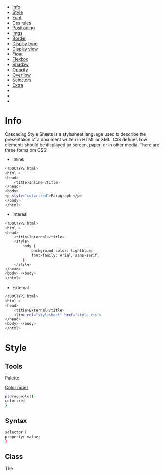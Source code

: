 - [Info](#info)
- [Style](#style)
- [Font](#font)
- [Css rules](#css-rules)
- [Positioning](#positioning)
- [Imgs](#imgs)
- [Border](#border)
- [Display type](#display-type)
- [Display view](#display-view)
- [Float](#float)
- [Flexbox](#flexbox)
- [Shadow](#shadow)
- [Opacity](#opacity)
- [Overflow](#overflow)
- [Selectors](#selectors)
- [Extra](#extra)
- [](#)
- [](#)
- [](#)


# Info
Cascading Style Sheets is a stylesheet language used to describe the presentation of a document written in HTML or XML. CSS defines how elements should be displayed on screen, paper, or in other media.
There are three forms om CSS:
- Inline:
```bash
<!DOCTYPE html>
<html >
<head>
    <title>Inline</title>
</head>
<body>
<p style="color:red">Paragraph </p>
</body>
</html>
```

- Internal
```bash
<!DOCTYPE html>
<html >
<head>
    <title>Internal</title>
    <style>
        body {
            background-color: lightblue;
            font-family: Arial, sans-serif;
        }
    </style>
</head>
<body> </body>
</html>
```

- External
```bash
<!DOCTYPE html>
<html >
<head>
    <title>External</title>
    <link rel="stylesheet" href="style.css">
</head>
<body> </body>
</html>
```






# Style
## Tools
[Palette](https://colorhunt.co/)

[Color mixer](https://www.csfieldguide.org.nz/en/interactives/rgb-mixer/)

```bash
p[draggable]{
color:red
}

```

## Syntax
```bash
selector {
property: value;
}
```

## Class 
The <style> enables you to write custom css class edits that can be called for text.
```bash
<!DOCTYPE html>
<html >
<head>
    <title>Second Page</title>
</head>
<body>
    <style>
        .className {
                        style padding="20px;
                        color: white;
                        background-color: black;
                    }
    </style>

    <div class="className">

    <!-- To add multiple classes, have speace between them. -->
    <!-- div class="className uppercase class3 class4 etc.."-->
    
    This text will be padded, have whit text and black background  
    </div>
</body>
</html>
```

## Id
Id's are customable with css using the class <style> function. But id must be unique and one can be called only.
id="id1 id2" is wrong!
```bash
<!DOCTYPE html>
<html >
<head>
    <title>Second Page</title>
</head>
<body>
    <style>
        .className {
                        style padding="20px;
                        color: white;
                        background-color: black;
                    }
        #idName {
                    boarder 15 px; solid red;
                }
    </style>

    <div class="className">

    <!-- To add multiple classes, have speace between them. -->
    <!-- div class="className uppercase class3 class4 etc.."-->
    
    This text will be padded, have whit text and black background  
    </div>
    <div id="idName">
        This will create a red boarder around my text
    </div>
</body>
</html>
```






# Font
## Size
There are 4 font sizes

- px
This is 1/96 inch and is the smallest size

- pt
This is 1/72 inch and is the size when chaning in Word, for example 12,14 or 20.

- em
This size will multiply the default you set. If you have 12 px then 1em is 12. 2em will be 24px.

- rem
100% of default/root size. If the default is 5 px, 1 rem is 5, 2rem will be 10. If we change rootsize to 20xp then the rem will not be affected.


## Weight
- normal bold
Normal keyword bold

- lighter / bolder
Added to change the bold eiter +100 or -100

- number 1-900
Change the bold amount

## Font family
Way to change the text style sans-serif for example






# Css rules
Order is as follows
1. inline style
2. Internal style in head tag
3. External style in .css file

![image](https://github.com/Keeriiim/WebDev/assets/117115289/09b9d14f-8af2-46d3-8bbb-49807b9fd877)  

Override any rule
![image](https://github.com/Keeriiim/WebDev/assets/117115289/d9ffa2d3-71cc-49dd-9585-aa5ed0cd4e4d) 

## Selectors

```bash
.test > p{
  color:darkgreen;        # This will go one level deep, not further
}
.test p{
  color: purple           # This will go through all levels
}

p#specific {              # Chaining
  color: darkblue;
}
```
![image](https://github.com/Keeriiim/WebDev/assets/117115289/75154a5d-0adf-4548-b4c5-ce8c526a0633)  

# Positioning
There are 4 ways an object can be positioned
![image](https://github.com/Keeriiim/WebDev/assets/117115289/edff81d6-59ba-476d-a154-4d6af4589354)  

## Static
Static is the default that does not need to be coded. 
This means it won't follow when scrolling and place can not be choosen.
```bash
position: static;
top: 50px                # Does not mater
left: 50px               # Does not mater
```
![image](https://github.com/Keeriiim/WebDev/assets/117115289/9d63cbff-dd75-4e51-8892-fc26a66d88af)  


## Relative
Position will be relative to default position. 
Default is top left corner if it does not have a parent div that has been moved.
```bash
position: relative;
top: 50px                
left: 50px               
```
![image](https://github.com/Keeriiim/WebDev/assets/117115289/f49482b8-c42e-4e10-90d2-c0f9d21fc51a)  
![image](https://github.com/Keeriiim/WebDev/assets/117115289/a850bf69-8110-4e34-a3c5-44d2d15cc5c1)  

## Absolute
Position relative to nearest positioned ancestor, or top left corner of webpage.
The ancestor needs to be in relative position for this to work.
```bash
position: absolute;
top: 50px                
left: 50px               
```
![image](https://github.com/Keeriiim/WebDev/assets/117115289/0f247138-a47e-4c68-b5c6-d16cd1798d7f)


## Fixed
Position relative to top left corner of browser window. Will stay the same when scrolling.
```bash
position: fixed;
top: 50px                
left: 50px               
```
![image](https://github.com/Keeriiim/WebDev/assets/117115289/5199144e-e949-46ad-9f23-44e3073b956b)



## Combined
```bash
<style>
    .box{
        font-size: 40px;
        text-shadow: 2px 2px 10px red;
        color: rgba(0, 0, 0, 0.5);
        border: 1px solid black;
    }

    .boxes{
        display:inline-block;
        border: 1px solid black;
        width: 400px;
        height: 400px;
        margin: 100px;
    }

    .red{
        background-color: red;
        height: 100px;
        width: 100px;
        position: relative; /* will be of no use since parent is static */
        position: absolute; /* only way */
        right: 0px;
        
    }

    .yellow{
        background-color: yellow;
        height: 100px;
        width: 100px;
        position: relative;
        right: 0px;
    }

    .absolute{
        position: relative;
    }

    .blue{
        background-color: blue;
        height: 100px;
        width: 100px;
        position: absolute;
        right: 0px;
    }
</style></head>
<body>
    <div class="box">
        Hello world
    </div>

    <div class="boxes static">
        <div class="red">
            
        </div>
    </div>
    <div class="boxes absolute">
        <div class="blue">
            
        </div>
    </div>
    <div class="boxes">
        <div class="yellow">
            
        </div>
    </div>
    
</body>
```
![image](https://github.com/Keeriiim/WebDev/assets/117115289/cc145808-3884-4c8b-b944-07de89744ee7)  


## Sticky
We need the child to be a div inside a parent div so it can "stick".
```bash
.child1 {
            position: sticky;
            background-color: lightblue;
            top: 0;                            # Without this it wont stick.

        }


```
## Z-index
Every object has default z-index: 0;   # Can be -1 or 1
This is responsbile for moving object on top/behind each other






# Imgs
```bash
div {
background-image: url("image.png");
background-size: contain;                       # Replace with cover, 
background-repeat: no-repeat;                   # Won't duplicate the image if its smaller than the div
background-position: center center;             # Will place it on center
```






# Border
## padding, border, margin, outline
![image](https://github.com/Keeriiim/WebDev/assets/117115289/58cf6963-6fe1-4998-b061-266e0177eb11)  

## Padding
Space between content & boarder
```bash
<!DOCTYPE html>
<html >
<head>
    <title>Second Page</title>
</head>
<body>
    <div style padding="20px; color: white; background-color: black;">
    This text will be padded, have white text and black background  
    </div>
</body>
</html>
```

## Border
When creating a box and adding a border. The default is box-sizing:content-box - meaning box will increase if u add margin, padding and border size.
If you want a fixed size with the changes included you need. box-sizing:border-box

```bash
boarder: 30 px solid black                                      # thickness, style, color
boarder width: 1px 2px 3px 4px                                  # top, right, bottom, left  / top/bottom, right/left
```

```bash
<!DOCTYPE html>
<html >
<head>
    <title>Second Page</title>
</head>
<body>
    <p style="padding:20px; border: 30px solid black; margin: 100px; color:red; background-color: blueviolet; ">Hello world</p>
</body>
</html>
```
![image](https://github.com/Keeriiim/WebDev/assets/117115289/9363b5c1-3cb9-4192-a3c2-db83957f34ee)  
```bash
.main {
            background-color: red;
            position: relative;
            height: 200px;
            width: 200px;

            border-width: 15px;
            border-style: solid;
            border-color: black;

           /* border-top-left-radius: 50px;
            border-top-right-radius: 50px;
            border-bottom-left-radius: 50px;
            border-bottom-right-radius: 500px;
            */

            border-radius: 50px 50px 50px 50px;

        }
```
![image](https://github.com/Keeriiim/WebDev/assets/117115289/39f561e8-757e-4f7a-8eb4-9c35950b53c3)  



## Margin
Space between boarder and outside
```bash
  #box {
            margin: 10px 10px 10px 10 px            # top, right, bottom, left
            margin: auto                            # Moves box to center of page
            margin-top: 10px
            margin-bottom: 10px

            ## Alternative ##
            margin: 10px auto 10px auto;

            ## Alternative ##
            margin: 10px auto;
       }
```

I can also center a div with margin
```bash
display:block;
height: 400px;
width: 400px;
margin-left: auto;
margin-right: auto;                  # alternative margin: 50px auto;

```


## Outline
```bash
outline: 1px solid black;                            # Adds a boarder outside of margin
outline-offset: 10px;                                # Space between margin & outline
```
![image](https://github.com/Keeriiim/WebDev/assets/117115289/d1504641-fe66-4d3a-8c4c-b37b3324035b)






# Display type
- block
Divs are block elements which will take up all space. We can make them inline with
![image](https://github.com/Keeriiim/WebDev/assets/117115289/ad0fbdac-dd19-4ab8-8fc7-2488d41bc5bf)



- inline
<span> is an example of inline
```bash
div {
display: inline;            # height, width can not be applead unless changed to inline-block
border: 1px solid red;      # To see the changes before & after
```

![image](https://github.com/Keeriiim/WebDev/assets/117115289/679a0b15-e37c-4a96-b85d-a40be748f6d3)

- block-inline

```bash
div {
display: inline-block;            # height, width can not be applead unless changed to inline-block
height: 200px;
width: 200px;
border: 1px solid red;      # To see the changes before & after
```
![image](https://github.com/Keeriiim/WebDev/assets/117115289/377bf72d-de34-46b5-b056-443d7bad7c12)  






# Display view
4 ways of changing the view
1. Media query
2. Css Grid
3. Css flexbox
4. Frameworks ex bootstrap

## Media query
Add this to the css file and put the code inside for what will happen to the site. Ex below 600 px navigation bar moves for a nice look.
```bash
@media(max-width 600px)
{
display everything witin this when screen is up to 600 px wide
}
```

## Css grid
The grid comes with multiple layouts to choose from.
![image](https://github.com/Keeriiim/WebDev/assets/117115289/355fef68-b0ee-4293-ba5a-71434d01271a)  


For example we have grid layout. Notice we set the DISPLAY to grid. Before we had inline, block, inline-block.
![image](https://github.com/Keeriiim/WebDev/assets/117115289/6fe83d2d-3e2c-42cc-ac28-df4adffa8974) 

```bash
colums 1fr 1fr means that we have 2 colums of equal width.
rows 100px 200px 200px means we have 3 rows from top to bottom with the height set.

gap is like margin around all sizes.
grid-column: span 2; means that it should take the same size as 2 colums, in this case its the whole width.

```

## Css Flexbox
Another display type that can work horistonal or vertical is flexbox.
![image](https://github.com/Keeriiim/WebDev/assets/117115289/b6b84f8b-3ebe-47e5-9893-22f0db38bb38)  

```bash
card class sets the default so there are 4 boxes for the whole row
.first changes the size 2x default
.second changes the size 0.5x default
```

## Bootstrap
External css that needs to be linked. From this we can use complete layouts.  
Bootstrap is built on top of flexbox, hence col-12 which is the full width of the page/12
![image](https://github.com/Keeriiim/WebDev/assets/117115289/79be332a-c2d1-4e40-8db6-03ada906c84e)  

```bash
if we want to take up half the page we can use col-6 in the class
```






# Float
Only use float when you want to wrap text around an image!
![image](https://github.com/Keeriiim/WebDev/assets/117115289/d7a8053c-9828-4295-891c-48f11e09a261)   


Default image:
![image](https://github.com/Keeriiim/WebDev/assets/117115289/3496c4f2-8682-4861-935e-0664e3c35000)  

## left
```bash
img{
float: left;
}

```
![image](https://github.com/Keeriiim/WebDev/assets/117115289/50118e34-bed3-4a2a-baa5-b6a5172ba597)  

## Right
```bash
img{
float: right;
}
```
![image](https://github.com/Keeriiim/WebDev/assets/117115289/4674bdb8-a107-4c09-97f8-bdddbf2ba6ca)  

## Content below
We can clear left, right or both
```bash
footer{
clear: both;
}
```






# Flexbox
Float shold only be used to edit text to a img. But not for layout. Flexbox is better for this.
![image](https://github.com/Keeriiim/WebDev/assets/117115289/20b9addd-e7c3-4f17-a0e6-9fad590a1f98)  

## Layout differnece
Table  
![image](https://github.com/Keeriiim/WebDev/assets/117115289/273b87d7-0561-4fd2-bbdf-3d872460cfab)  

Inline-block  
![image](https://github.com/Keeriiim/WebDev/assets/117115289/5d41a20b-c533-44a6-b62c-1384914a15fa)  
![image](https://github.com/Keeriiim/WebDev/assets/117115289/615d9ecc-0fef-4397-a43b-1cdfdff886f9)  

Float 
![image](https://github.com/Keeriiim/WebDev/assets/117115289/c030a868-4b76-4fa7-8d3f-03d084e58722)  

Flexbox  
![image](https://github.com/Keeriiim/WebDev/assets/117115289/e2ef9cb3-d449-4b13-88d9-4e3f7f76bb28)  

## inline-flex  
![image](https://github.com/Keeriiim/WebDev/assets/117115289/ddb369be-741a-4f1d-a382-a55d0b377bd0)  

## display flex
![image](https://github.com/Keeriiim/WebDev/assets/117115289/9d5ded89-c65e-422e-9923-da1c0cc5db15)  

Parent: flex container
Children: flex items

[Tricks](https://css-tricks.com/snippets/css/a-guide-to-flexbox/)
```bash
.container {
display: flex;                     # Sets it to flex
gap: 10px;                         # Creates gap between elements
flex-direction: column;            # row/colum for X or Y axis

.container > *{
      flex-basis: 100px;           # HAS to be on the child, makes it fit in 100px
    }
```

## order
All items are default order 0, meaning the structure is based on what came first inside the html code. We can move a child around.

```bash
.orange {
      order: -1;           # Moves it to the first place if any other item has not a lower value.
    }

.orange {
      order: 1;           # Moves it to the last place if any other item has not a higher value.
    }
```

![image](https://github.com/Keeriiim/WebDev/assets/117115289/dfaa9326-1ebd-446d-a82e-ebf3d28d888a)  




## Wrap
This is set on the parent container itself telling how the children should behave.  
Default is nowrap - meaning: any items outside of the web width will dissapear. 
[Learn wrap](appbrewery.github.io/flex-layout/)  

To keep the item we must enable wrap
```bash
.container {
    flex-wrap: wrap;
```
![image](https://github.com/Keeriiim/WebDev/assets/117115289/4465cf91-1e0b-44b4-a32f-29041ab7513c)  

## Justify-content
This is set on the parent container itself telling how the children should behave.  
Default is flex-start - meaning: all items start from left side of main axis (X-axis). 
** This Only Affects flex-direction: row **

```bash
.container {
      color: white;
      border: 5px solid gold;
      display: flex;
      flex-direction: row;
      flex-wrap: wrap;                    # Alternative: nowrap
      justify-content: center;            # Alternatives: flex-start, flex-end, center, space-around
        <!-- Different for row / column -->
      height: 100px;                      # Adjusts the height of div, low has no effect, high stretches the content
      width: 800px;                       # Adjusts the width of div, if it's lower than child content it will space out the content
    }    


    .container > *{
      flex-basis: 100px;                  # width for row, height for column
    }
```
![image](https://github.com/Keeriiim/WebDev/assets/117115289/b689f802-72db-4548-8813-25c7d1e89b57)



## Align items
This is set on the parent container itself telling how the children should behave.  
Default is flex-start - meaning: all items start from top to bottom (Y-axis).  
** This Only Affects flex-direction: column **
[FroggyGame](https://appbrewery.github.io/flexboxfroggy/)
```bash
.container {
      color: white;
      border: 5px solid gold;
      display: flex;
      flex-direction: column;
      flex-wrap: wrap;                    # Alternative: nowrap
      lign-items: center;                 # Alternatives: flex-start, flex-end, space-around
      <!-- Different for row / column -->
      height: 100px;                      # Adjusts the height of div, to low spaces out/ aligns the content, to high has no effect
      width: 800px;                       # Adjusts the width of div, don't affect the children, only the width of parent container
    }    


    .container > *{
      flex-basis: 100px;                  # width for row, height for column
    }
```
![image](https://github.com/Keeriiim/WebDev/assets/117115289/50dea36c-bbd4-4822-bc2f-e702bea6a606)


## Align-content
align-content: end; only works if WRAP is displayed.
```bash
.container {
      color: white;
      border: 5px solid gold;
      display: flex;
      flex-direction: column;
      flex-wrap: wrap;                    # Alternative: nowrap
      lign-items: center;                 # Alternatives: flex-start, flex-end, space-around
      <!-- Different for row / column -->
      height: 100px;                      # Adjusts the height of div, to low spaces out/ aligns the content, to high has no effect
      width: 800px;                       # Adjusts the width of div, don't affect the children, only the width of parent container
      align-content: end;
    }    


    .container > *{
      flex-basis: 100px;                  # width for row, height for column
    }
```


## Flex sizing
![image](https://github.com/Keeriiim/WebDev/assets/117115289/196d35a9-bd49-4b6a-a81a-722e6c06aab3)  

### For sizing an item we have 3 things to manipulate
```bash

.item{
flex-basis            # sets the inital width of the item
flex-grow             # 1 / 0 to enable/disable
flex-shrink           # 1 / 0 to enable/disable

# The basis is default to auto meaning it will give more space to more text. If we want to equal we give it 0;
flex: 1 1 0;          # grow, shrink, basis  shortcut -> flex: 1;
}
```
![image](https://github.com/Keeriiim/WebDev/assets/117115289/7a45246a-a9c5-465e-9ae4-4eac1d73a28b)  





# Shadow
Adding this code to a block element will cast a shadow effect.
```bash
box-shadow: 10px 10px 15px inset red;
            x    y    blur in/out color   

```





# Opacity
Seethrough
```bash
#box{
        display: block;
        width: 200px;
        height: 200px;
        margin: 50px auto;
        background-color: rgba(0,0,0,0.5)              # This will only affect the box, not the text in the box
        color: red;                                    # text
        text-align: center;                            # text
        opacity: 0.5;                                  # 50% seethrough, will affect anything inside the box
}
```





# Overflow
if the text will extend the max div size we can use overflow.
```bash
.box{
height:300px
width:300px;
overflow: auto;                                         # auto makes the div scrollable, visible is default, hidden: hides content, 

}
```




# Selectors

## Pseudo selectors
Only one : should be used.
```bash
.box:hover            # creates hover effect

.box:not(#id)         # applies effect to theclass except id 

.box:nth-child(6)     # selects 5 th element to apply effect, counts from 1

```


## Element selectors 
Has two :: that should be used.
```bash
.box::before{}

.box::after{}

p::first-letter{}

::selection{                         # When selected, create this effect
background-coor:green;
color:white;
}     

```




# Transition
Delays an effect by seconds
```bash
.box {
            font-size: 40px;
            text-shadow: 2px 2px 10px red;
            color: rgba(0, 0, 0, 0.5);
            border: 1px solid black;
            transition: 3s;                                 # takes 3 sec to fully apply hover effect
        }

        .box:hover {
            color: yellow;
        }

        .box:hover{
            background-color: green;
        }
```




# Gradient
[GEnerator](https://cssgradient.io/)
```bash
.gradient {
background: rgb(85,85,158);
background: linear-gradient(90deg, rgba(85,85,158,1) 30%, rgba(0,212,255,1) 50%, rgba(2,0,36,1) 70%);
}

```

```bash
.body {
background-image:  linear-gradient(180deg,
                                   rgba(0,0,0,0.3) 0%,
                                   rgba(0,0,0,0.8) 100%,
                                   url('https...'));
}

```


# Transform
```bash

.box{
transform: translate(100px, 10px);                   #Moves the div x , y px
}
```






# Extra
```bash
  box{
        max-width: 500px;            # Changes for example an inline text to go to next row when the specified amount is reached.
     }
```



```bash
  
```



